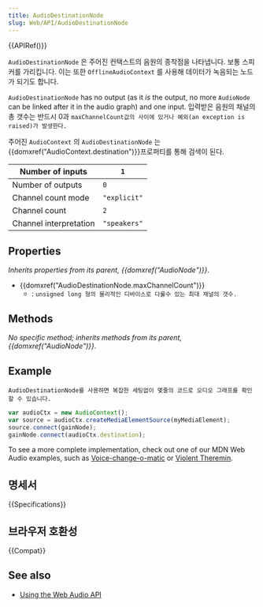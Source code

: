 ```yaml
---
title: AudioDestinationNode
slug: Web/API/AudioDestinationNode
---
```

{{APIRef()}}

`AudioDestinationNode` 은 주어진 컨택스트의 음원의 종착점을 나타냅니다. 보통 스피커를 가리킵니다. 이는 또한 `OfflineAudioContext` 를 사용해 데이터가 녹음되는 노드가 되기도 합니다.

`AudioDestinationNode` has no output (as it _is_ the output, no more `AudioNode` can be linked after it in the audio graph) and one input. 입력받은 음원의 채널의 총 갯수는 반드시 0과 `maxChannelCount값의 사이에 있거나 예외(an exception is raised)가 발생한다.`

주어진 `AudioContext` 의 `AudioDestinationNode` 는 {{domxref("AudioContext.destination")}}프로퍼티를 통해 검색이 된다.

| Number of inputs       | `1`          |
| ---------------------- | ------------ |
| Number of outputs      | `0`          |
| Channel count mode     | `"explicit"` |
| Channel count          | `2`          |
| Channel interpretation | `"speakers"` |

## Properties

_Inherits properties from its parent,_ _{{domxref("AudioNode")}}_.

- {{domxref("AudioDestinationNode.maxChannelCount")}}
  - : `unsigned long 형의 물리적인 디바이스로 다룰수 있는 최대 채널의 갯수.`

## Methods

_No specific method; inherits methods from its parent,_ _{{domxref("AudioNode")}}_.

## Example

`AudioDestinationNode를 사용하면 복잡한 세팅없이 몇줄의 코드로 오디오 그래프를 확인할 수 있습니다.`

```js
var audioCtx = new AudioContext();
var source = audioCtx.createMediaElementSource(myMediaElement);
source.connect(gainNode);
gainNode.connect(audioCtx.destination);
```

To see a more complete implementation, check out one of our MDN Web Audio examples, such as [Voice-change-o-matic](http://mdn.github.io/voice-change-o-matic/) or [Violent Theremin](http://mdn.github.io/violent-theremin/).

## 명세서

{{Specifications}}

## 브라우저 호환성

{{Compat}}

## See also

- [Using the Web Audio API](/ko/docs/Web/API/Web_Audio_API/Using_Web_Audio_API)
